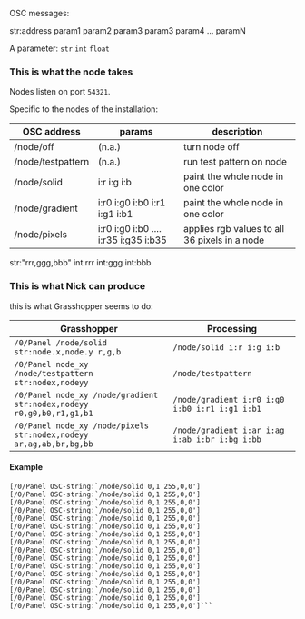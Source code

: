 OSC messages:

str:address param1 param2 param3 param3 param4 ... paramN

A parameter: `str` `int` `float`


### This is what the node takes

Nodes listen on port `54321`.

Specific to the nodes of the installation:

|OSC address|params|description|
|---------|---------|----------|
|/node/off|(n.a.)|turn node off|
|/node/testpattern|(n.a.)|run test pattern on node|
|/node/solid|i:r i:g i:b|paint the whole node in one color|
|/node/gradient|i:r0 i:g0 i:b0 i:r1 i:g1 i:b1|paint the whole node in one color|
|/node/pixels|i:r0 i:g0 i:b0 .... i:r35 i:g35 i:b35 | applies rgb values to all 36 pixels in a node|

str:"rrr,ggg,bbb"
int:rrr int:ggg int:bbb


### This is what Nick can produce


this is what Grasshopper seems to do:

|Grasshopper|Processing|
|---------|---------|
|`/0/Panel /node/solid str:node.x,node.y r,g,b`|`/node/solid i:r i:g i:b`|
|`/0/Panel node_xy /node/testpattern str:nodex,nodeyy`|`/node/testpattern`|
|`/0/Panel node_xy /node/gradient str:nodex,nodeyy r0,g0,b0,r1,g1,b1`|`/node/gradient i:r0 i:g0 i:b0 i:r1 i:g1 i:b1`|
|`/0/Panel node_xy /node/pixels str:nodex,nodeyy ar,ag,ab,br,bg,bb`|`/node/gradient i:ar i:ag i:ab i:br i:bg i:bb`|


#### Example

```
[/0/Panel OSC-string:`/node/solid 0,1 255,0,0']
[/0/Panel OSC-string:`/node/solid 0,1 255,0,0']
[/0/Panel OSC-string:`/node/solid 0,1 255,0,0']
[/0/Panel OSC-string:`/node/solid 0,1 255,0,0']
[/0/Panel OSC-string:`/node/solid 0,1 255,0,0']
[/0/Panel OSC-string:`/node/solid 0,1 255,0,0']
[/0/Panel OSC-string:`/node/solid 0,1 255,0,0']
[/0/Panel OSC-string:`/node/solid 0,1 255,0,0']
[/0/Panel OSC-string:`/node/solid 0,1 255,0,0']
[/0/Panel OSC-string:`/node/solid 0,1 255,0,0']
[/0/Panel OSC-string:`/node/solid 0,1 255,0,0']
[/0/Panel OSC-string:`/node/solid 0,1 255,0,0']
[/0/Panel OSC-string:`/node/solid 0,1 255,0,0']
[/0/Panel OSC-string:`/node/solid 0,1 255,0,0']
[/0/Panel OSC-string:`/node/solid 0,1 255,0,0']
[/0/Panel OSC-string:`/node/solid 0,1 255,0,0']```
